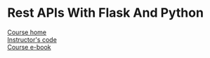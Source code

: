# Rest APIs With Flask And Python

[Course home](https://www.udemy.com/course/rest-api-flask-and-python) \
[Instructor's code](https://github.com/tecladocode/rest-apis-flask-python) \
[Course e-book](https://rest-apis-flask.teclado.com/docs/course_intro/)


